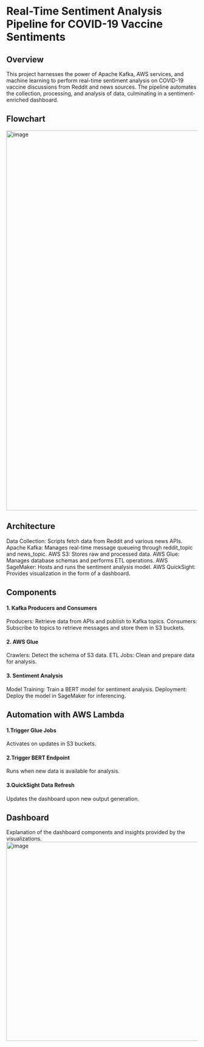 # Real-Time Sentiment Analysis Pipeline for COVID-19 Vaccine Sentiments
## Overview
This project harnesses the power of Apache Kafka, AWS services, and machine learning to perform real-time sentiment analysis on COVID-19 vaccine discussions from Reddit and news sources. The pipeline automates the collection, processing, and analysis of data, culminating in a sentiment-enriched dashboard.

## Flowchart
<img width="1000" alt="image" src="https://github.com/VishnuMurali08/aws-data-engineering-pipeline/assets/97467016/701e2641-120f-4b06-b27e-1c783ce32231">

## Architecture
Data Collection: Scripts fetch data from Reddit and various news APIs.
Apache Kafka: Manages real-time message queueing through reddit_topic and news_topic.
AWS S3: Stores raw and processed data.
AWS Glue: Manages database schemas and performs ETL operations.
AWS SageMaker: Hosts and runs the sentiment analysis model.
AWS QuickSight: Provides visualization in the form of a dashboard.
## Components
#### 1. Kafka Producers and Consumers
Producers: Retrieve data from APIs and publish to Kafka topics.
Consumers: Subscribe to topics to retrieve messages and store them in S3 buckets.
#### 2. AWS Glue
Crawlers: Detect the schema of S3 data.
ETL Jobs: Clean and prepare data for analysis.
#### 3. Sentiment Analysis
Model Training: Train a BERT model for sentiment analysis.
Deployment: Deploy the model in SageMaker for inferencing.

## Automation with AWS Lambda
#### 1.Trigger Glue Jobs
Activates on updates in S3 buckets.
#### 2.Trigger BERT Endpoint
Runs when new data is available for analysis.
#### 3.QuickSight Data Refresh
Updates the dashboard upon new output generation.

## Dashboard
Explanation of the dashboard components and insights provided by the visualizations.
<img width="524" alt="image" src="https://github.com/VishnuMurali08/aws-data-engineering-pipeline/assets/97467016/127ff890-b9db-42ba-ad69-cf23504a0da2">

